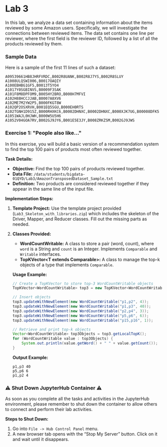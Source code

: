 # Lab 3

In this lab, we analyze a data set containing information about the items reviewed by some Amazon users. Specifically, we will investigate the connections between reviewed items. The data set contains one line per reviewer, where the first field is the reviewer ID, followed by a list of all the products reviewed by them. 

### Sample Data
Here is a sample of the first 11 lines of such a dataset:

```
A09539661HB8JHRFVRDC,B002R8UANK,B002R8J7YS,B002R8SLUY
A1008ULQSWI006,B0017OAQIY
A100EBHBG1GF5,B0013T5YO4
A1017Y0SGBINVS,B0009F3SAK
A101F8M8DPFOM9,B005HY2BRO,B000H7MFVI
A102H88HCCJJAB,B0007A8XV6
A102ME7M2YW2P5,B000FKGT8W
A102QP2OSXRVH,B001EQ5SGU,B000EH0RTS
A102TGNH1D915Z,B000RHXKC6,B0002DHNXC,B0002DHNXC,B000XJK7UG,B00008DFK5
A1051WAJL0HJWH,B000W5U5H6
A1052V04GOA7RV,B002GJ9JY6,B001E5E3JY,B008ZRKZSM,B002GJ9JWS
```

### Exercise 1: "People also like..."

In this exercise, you will build a basic version of a recommendation system to find the top 100 pairs of products most often reviewed together.

**Task Details:**
- **Objective:** Find the top 100 pairs of products reviewed together.
- **Data File:** `/data/students/bigdata-01QYD/Lab3/AmazonTransposedDataset_Sample.txt`
- **Definition:** Two products are considered reviewed together if they appear in the same line of the input file.

**Implementation Steps:**
1. **Template Project:** Use the template project provided (`Lab3_Skeleton_with_libraries.zip`) which includes the skeleton of the Driver, Mapper, and Reducer classes. Fill out the missing parts as needed.
2. **Classes Provided:**
   - **WordCountWritable:** A class to store a pair (word, count), where `word` is a String and `count` is an Integer. Implements `Comparable` and `Writable` interfaces.
   - **TopKVector<T extends Comparable<T>>:** A class to manage the top-k objects of a type that implements `Comparable`. 

   **Usage Example:**
   ```java
   // Create a TopKVector to store top-3 WordCountWritable objects
   TopKVector<WordCountWritable> top3 = new TopKVector<WordCountWritable>(3);

   // Insert objects
   top3.updateWithNewElement(new WordCountWritable("p1,p2", 4));
   top3.updateWithNewElement(new WordCountWritable("p1,p3", 40));
   top3.updateWithNewElement(new WordCountWritable("p2,p4", 3));
   top3.updateWithNewElement(new WordCountWritable("p5,p6", 6));
   top3.updateWithNewElement(new WordCountWritable("p15,p16", 1));

   // Retrieve and print top-k objects
   Vector<WordCountWritable> top3Objects = top3.getLocalTopK();
   for (WordCountWritable value : top3Objects) {
       System.out.println(value.getWord() + " " + value.getCount());
   }
   ```

   **Output Example:**
   ```
   p1,p3 40
   p5,p6 6
   p1,p2 4
   ```

### ⚠️ Shut Down JupyterHub Container ⚠️

As soon as you complete all the tasks and activities in the JupyterHub environment, please remember to shut down the container to allow others to connect and perform their lab activities.

**Steps to Shut Down:**
1. Go into `File -> Hub Control Panel` menu.
2. A new browser tab opens with the “Stop My Server” button. Click on it and wait until it disappears.